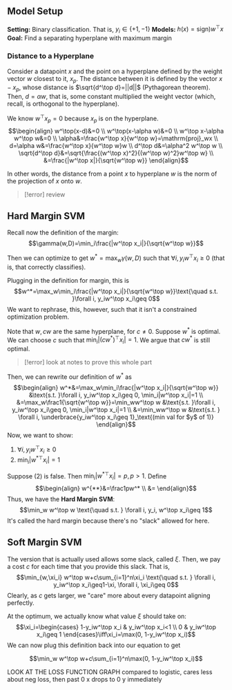 ## Model Setup

**Setting:** Binary classification. That is, $y_i \in\{+1,-1\}$
**Models:** $h(x)=\mathrm{sign})w^\top x$
**Goal:** Find a separating hyperplane with maximum margin

### Distance to a Hyperplane

Consider a datapoint $x$ and the point on a hyperplane defined by the weight vector $w$ closest to it, $x_p$. The distance between it is defined by the vector $x-x_p$, whose distance is $\sqrt{d^\top d}=||d||$ (Pythagorean theorem). Then, $d=\alpha w$, that is, some constant multiplied the weight vector (which, recall, is orthogonal to the hyperplane).

We know $w^\top x_p=0$ because $x_p$ is on the hyperplane.
$$\begin{align}
w^\top(x-d)&=0 \\
w^\top(x-\alpha w)&=0 \\
w^\top x-\alpha w^\top w&=0 \\
\alpha&=\frac{w^\top x}{w^\top w}=\mathrm{proj}_wx \\
d=\alpha w&=\frac{w^\top x}{w^\top w}w \\
d^\top d&=\alpha^2 w^\top w \\
\sqrt{d^\top d}&=\sqrt{\frac{(w^\top x)^2}{(w^\top w)^2}w^\top w} \\
&=\frac{|w^\top x|}{\sqrt{w^\top w}}
\end{align}$$

In other words, the distance from a point $x$ to hyperplane $w$ is the norm of the projection of $x$ onto $w$.
>[!error]
>review
## Hard Margin SVM

Recall now the definition of the margin:
$$\gamma(w,D)=\min_i\frac{|w^\top x_i|}{\sqrt{w^\top w}}$$

Then we can optimize to get $w^*=\max_w\gamma(w, D)$ such that $\forall i, y_iw^\top x_i\geq 0$ (that is, that correctly classifies).

Plugging in the definition for margin, this is
$$w^*=\max_w\min_i\frac{|w^\top x_i|}{\sqrt{w^\top w}}\text{\quad s.t. }\forall i, y_iw^\top x_i\geq 0$$
We want to rephrase, this, however, such that it isn't a constrained optimization problem. 

Note that $w, cw$ are the same hyperplane, for $c\neq 0$. Suppose $w^*$ is optimal. We can choose $c$ such that $\min_i|(cw^*)^\top x_i|=1$. We argue that $cw^*$ is still optimal.

>[!error]
>look at notes to prove this whole part

Then, we can rewrite our definition of $w^*$ as 
$$\begin{align}
w^*&=\max_w\min_i\frac{|w^\top x_i|}{\sqrt{w^\top w}} &\text{s.t. }\forall i, y_iw^\top x_i\geq 0, \min_i|w^\top x_i|=1 \\
&=\max_w\frac1{\sqrt{w^\top w}}=\min_ww^\top w &\text{s.t. }\forall i, y_iw^\top x_i\geq 0, \min_i|w^\top x_i|=1 \\
&=\min_ww^\top w &\text{s.t. } \forall i, \underbrace{y_iw^\top x_i\geq 1}_\text{(min val for $y$ of 1)}
\end{align}$$
Now, we want to show:
1. $\forall i, y_iw^\top x_i\geq0$
2. $\min_i|w^{*\top}x_i|=1$

Suppose (2) is false. Then $\min_i|w^{*\top}x_i|=p, p>1$. Define $$\begin{align}
w^{**}&=\frac1pw^* \\
&=
\end{align}$$
Thus, we have the **Hard Margin SVM**:
$$\min_w w^\top w \text{\quad s.t. } \forall i, y_i, w^\top x_i\geq 1$$
It's called the hard margin because there's no "slack" allowed for here. 

## Soft Margin SVM

The version that is actually used allows some slack, called $\xi$. Then, we pay a cost $c$ for each time that you provide this slack. That is,
$$\min_{w,\xi_i} w^\top w+c\sum_{i=1}^n\xi_i \text{\quad s.t. } \forall i, y_iw^\top x_i\geq1-\xi, \forall i, \xi_i\geq 0$$
Clearly, as $c$ gets larger, we "care" more about every datapoint aligning perfectly. 

At the optimum, we actually know what value $\xi$ should take on:
$$\xi_i=\begin{cases}
1-y_iw^\top x_i & y_iw^\top x_i<1 \\
0 & y_iw^\top x_i\geq 1
\end{cases}\iff\xi_i=\max(0, 1-y_iw^\top x_i)$$
We can now plug this definition back into our equation to get

$$\min_w w^\top w+c\sum_{i=1}^n\max(0, 1-y_iw^\top x_i)$$

LOOK AT THE LOSS FUNCTION GRAPH
compared to logistic, cares less about neg loss, then past 0 x drops to 0 y immediately
